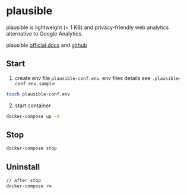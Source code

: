 # plausible

plausible is lightweight (< 1 KB) and privacy-friendly web analytics alternative to Google Analytics.

plausible [official docs](https://plausible.io/docs) and [github](https://github.com/plausible)

## Start

1. create env file `plausible-conf.env`. env files details see `.plausible-conf.env.sample`

```sh
touch plausible-conf.env
```

2. start container

```sh
docker-compose up -d
```

## Stop

```sh
docker-compose stop
```

## Uninstall

```sh
// after stop
docker-compose rm
```
